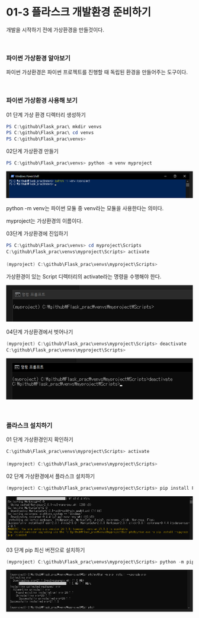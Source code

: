 # 01-3 플라스크 개발환경 준비하기

개발을 시작하기 전에 가상환경을 만들것이다.

<br>

### 파이썬 가상환경 알아보기

파이썬 가상환경은 파이썬 프로젝트를 진행할 때 독립된 환경을 만들어주는 도구이다.

<br>

### 파이썬 가상환경 사용해 보기

01 단계 가상 환경 디렉터리 생성하기

```powershell
PS C:\github\Flask_prac\ mkdir venvs
PS C:\github\Flask_prac\ cd venvs
PS C:\github\Flask_prac\venvs>
```

02단계 가상환경 만들기

```powershell
PS C:\github\Flask_prac\venvs> python -m venv myproject
```

![img/Untitled.png](img/Untitled.png)

python -m venv는 파이썬 모듈 중 venv라는 모듈을 사용한다는 의미다.

myproject는 가상환경의 이름이다.

03단계 가상환경에 진입하기

```powershell
PS C:\github\Flask_prac\venvs> cd myproject\Scripts
C:\github\Flask_prac\venvs\myproject\Scripts> activate

(myproject) C:\github\Flask_prac\venvs\myproject\Scripts>
```

가상환경이 있는 Script 디렉터리의 activate라는 명령을 수행해야 한다.

![img/Untitled%201.png](img/Untitled%201.png)

04단계 가상환경에서 벗어나기

```powershell
(myproject) C:\github\Flask_prac\venvs\myproject\Scripts> deactivate
C:\github\Flask_prac\venvs\myproject\Scripts>
```

![img/Untitled%202.png](img/Untitled%202.png)

<br>

### 플라스크 설치하기

01 단계 가상환경인지 확인하기

```powershell
C:\github\Flask_prac\venvs\myproject\Scripts> activate

(myproject) C:\github\Flask_prac\venvs\myproject\Scripts>
```

02 단계 가상환경에서 플라스크 설치하기

```powershell
(myproject) C:\github\Flask_prac\venvs\myproject\Scripts> pip install Flask
```

![img/Untitled%203.png](img/Untitled%203.png)

03 단계 pip 최신 버전으로 설치하기

```powershell
(myproject) C:\github\Flask_prac\venvs\myproject\Scripts> python -m pip install --upgrade pip
```

![img/Untitled%204.png](img/Untitled%204.png)